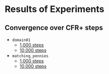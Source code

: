 # Results of Experiments

## Convergence over CFR+ steps

* `domain01`
    * [1,000 steps](https://gitlab.com/beyond-deepstack/TensorCFR/snippets/1710646)
    * [10,000 steps](https://gitlab.com/beyond-deepstack/TensorCFR/snippets/1710645)
* `matching_pennies`
    * [1,000 steps](https://gitlab.com/snippets/1710648)
    * [10,000 steps](https://gitlab.com/snippets/1710649)
